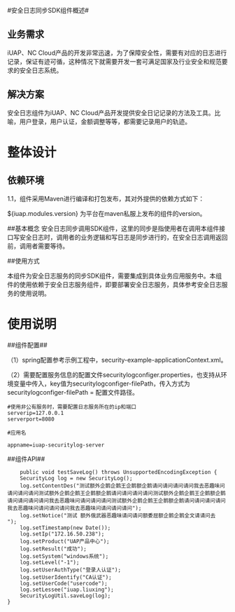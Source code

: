 #安全日志同步SDK组件概述#


## 业务需求 ##

iUAP、NC Cloud产品的开发非常迅速，为了保障安全性，需要有对应的日志进行记录，保证有迹可循，这种情况下就需要开发一套可满足国家及行业安全和规范要求的安全日志系统。

## 解决方案
安全日志组件为iUAP、NC Cloud产品开发提供安全日记记录的方法及工具。比喻，用户登录，用户认证，金额调整等等，都需要记录用户的轨迹。


# 整体设计 #

## 依赖环境 ##

1.1，组件采用Maven进行编译和打包发布，其对外提供的依赖方式如下：

${iuap.modules.version} 为平台在maven私服上发布的组件的version。

##基本概念
安全日志同步调用SDK组件，这里的同步是指使用者在调用本组件接口写安全日志时，调用者的业务逻辑和写日志是同步进行的，在安全日志调用返回前，调用者需要等待。


##使用方式

本组件为安全日志服务的同步SDK组件，需要集成到具体业务应用服务中。本组件的使用依赖于安全日志服务组件，即要部署安全日志服务，具体参考安全日志服务的使用说明。



# 使用说明 #


##组件配置##

（1）spring配置参考示例工程中，security-example-applicationContext.xml。

（2）需要配置服务信息的配置文件securitylogconfiger.properties，也支持从环境变量中传入，key值为securitylogconfiger-filePath，传入方式为securitylogconfiger-filePath = 配置文件路径。

    #使用非公有服务时，需要配置日志服务所在的ip和端口
    serverip=127.0.0.1
    serverport=8080

    #应用名

    appname=iuap-securitylog-server

##组件API##

		public void testSaveLog() throws UnsupportedEncodingException {
		SecurityLog log = new SecurityLog();
		log.setContentDes("测试额外企鹅企鹅王企鹅额企鹅请问请问请问请问我去恶趣味问请问请问请问测试额外企鹅企鹅王企鹅额企鹅请问请问请问请问测试额外企鹅企鹅王企鹅额企鹅请问请问请问请问我去恶趣味问请问请问请问测试额外企鹅企鹅王企鹅额企鹅请问请问请问请问我去恶趣味问请问请问请问我去恶趣味问请问请问请问");
		log.setNotice("测试 额外俄武器恶趣味请问请问额委屈额企鹅企鹅全文请请问去 ");
		log.setTimestamp(new Date());
		log.setIp("172.16.50.238");
		log.setProduct("UAP产品中心");
		log.setResult("成功");
		log.setSystem("windows系统");
		log.setLevel("-1");
		log.setUserAuthType("登录人认证");
		log.setUserIdentify("CA认证");
		log.setUserCode("usercode");
		log.setLessee("iuap.liuxing");
		SecurityLogUtil.saveLog(log);
	}



